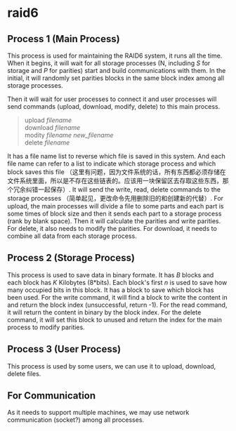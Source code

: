 # raid6

## Process 1 (Main Process)
This process is used for maintaining the RAID6 system, it runs all the time. When it begins, it will wait for all storage processes (N, including _S_ for storage and _P_ for parities) start and build communications with them. In the initial, it will randomly set parities blocks in the same block index among all storage processes.

Then it will wait for user processes to connect it and user processes will send commands (upload, download, modify, delete) to this main process.
>upload _filename_ \
>download _filename_ \
>modity _filename_ _new\_filename_ \
>delete _filename_

It has a file name list to reverse which file is saved in this system. And each file name can refer to a list to indicate which storage process and which block saves this file （这里有问题，因为文件系统的话，所有东西都必须存储在文件系统里面，所以是不存在这些链表的。应该用一块保留区去存取这些东西，那个冗余纠错一起保存）. It will send the write, read, delete commands to the storage processes （简单起见，更改命令先用删除旧的和创建新的代替）. For upload, the main processes will divide a file to some parts and each part is some times of block size and then it sends each part to a storage process (rank by blank space). Then it will calculate the parities and write parities. For delete, it also needs to modify the parities. For download, it needs to combine all data from each storage process.

## Process 2 (Storage Process)
This process is used to save data in binary formate. It has _B_ blocks and each block has _K_ Kilobytes (8*bits). Each block's first _n_ is used to save how many occupied bits in this block. It has a block to save which block has been used. For the write command, it will find a block to write the content in and return the block index (unsuccessful, return -1). For the read command, it will return the content in binary by the block index. For the delete command,  it will set this block to unused and return the index for the main process to modify parities.

## Process 3 (User Process)
This process is used by some users, we can use it to upload, download, delete files.

## For Communication
As it needs to support multiple machines, we may use network communication (socket?) among all processes.

